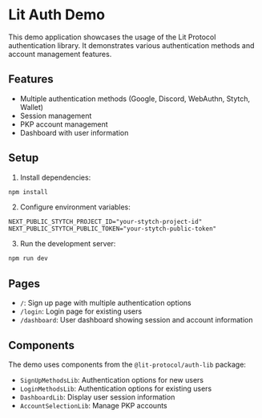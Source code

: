# Lit Auth Demo

This demo application showcases the usage of the Lit Protocol authentication library. It demonstrates various authentication methods and account management features.

## Features

- Multiple authentication methods (Google, Discord, WebAuthn, Stytch, Wallet)
- Session management
- PKP account management
- Dashboard with user information

## Setup

1. Install dependencies:
```bash
npm install
```

2. Configure environment variables:
```env
NEXT_PUBLIC_STYTCH_PROJECT_ID="your-stytch-project-id"
NEXT_PUBLIC_STYTCH_PUBLIC_TOKEN="your-stytch-public-token"
```

3. Run the development server:
```bash
npm run dev
```

## Pages

- `/`: Sign up page with multiple authentication options
- `/login`: Login page for existing users
- `/dashboard`: User dashboard showing session and account information

## Components

The demo uses components from the `@lit-protocol/auth-lib` package:

- `SignUpMethodsLib`: Authentication options for new users
- `LoginMethodsLib`: Authentication options for existing users
- `DashboardLib`: Display user session information
- `AccountSelectionLib`: Manage PKP accounts
